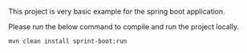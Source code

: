 This project is very basic example for the spring boot application. 

Please run the below command to compile and run the project locally.  
```` 
mvn clean install sprint-boot:run
````